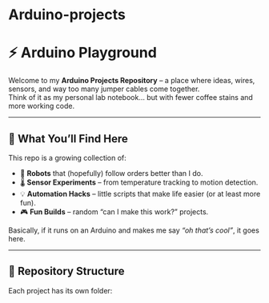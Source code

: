 # Arduino-projects

# ⚡ Arduino Playground  

Welcome to my **Arduino Projects Repository** – a place where ideas, wires, sensors, and way too many jumper cables come together.  
Think of it as my personal lab notebook… but with fewer coffee stains and more working code.  

---

## 🚀 What You’ll Find Here  
This repo is a growing collection of:  
- 🤖 **Robots** that (hopefully) follow orders better than I do.  
- 🌡️ **Sensor Experiments** – from temperature tracking to motion detection.  
- 💡 **Automation Hacks** – little scripts that make life easier (or at least more fun).  
- 🎮 **Fun Builds** – random “can I make this work?” projects.  

Basically, if it runs on an Arduino and makes me say *“oh that’s cool”*, it goes here.  

---

## 📂 Repository Structure  
Each project has its own folder:  

